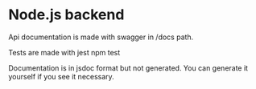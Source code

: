 # Node.js backend
Api documentation is made with swagger in /docs path. 

Tests are made with jest npm test

Documentation is in jsdoc format but not generated. You can generate it yourself if you see it necessary.